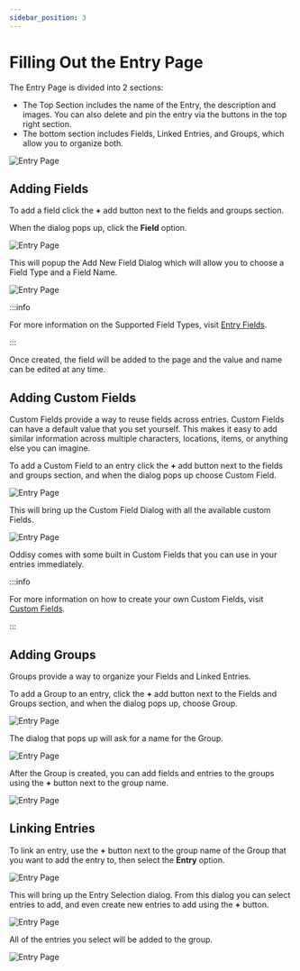 ```yaml
---
sidebar_position: 3
---
```


# Filling Out the Entry Page

The Entry Page is divided into 2 sections: 
* The Top Section includes the name of the Entry, the description and images. You can also delete and pin the entry via the buttons in the top right section. 
* The bottom section includes Fields, Linked Entries, and Groups, which allow you to organize both.

![Entry Page](../../static/img/getting_started/entry_page.JPG)


## Adding Fields
To add a field click the **+** add button next to the fields and groups section.

When the dialog pops up, click the **Field** option. 

![Entry Page](../../static/img/getting_started/add_to_entry_dialog.JPG)

This will popup the Add New Field Dialog which will allow you to choose a Field Type and a Field Name.

![Entry Page](../../static/img/getting_started/new_field_dialog.JPG)

:::info

For more information on the Supported Field Types, visit [Entry Fields](../Concepts/entry_fields).

:::

Once created, the field will be added to the page and the value and name can be edited at any time.

## Adding Custom Fields

Custom Fields provide a way to reuse fields across entries. Custom Fields can have a default value that you set yourself. This makes it easy to add similar information across multiple characters, locations, items, or anything else you can imagine.

To add a Custom Field to an entry click the **+** add button next to the fields and groups section, and when the dialog pops up choose Custom Field.

![Entry Page](../../static/img/getting_started/add_to_entry_dialog.JPG)

This will bring up the Custom Field Dialog with all the available custom Fields. 

![Entry Page](../../static/img/getting_started/custom_field_dialog.JPG)

Oddisy comes with some built in Custom Fields that you can use in your entries immediately. 

:::info

For more information on how to create your own Custom Fields, visit [Custom Fields](../Concepts/custom_fields).

:::

## Adding Groups

Groups provide a way to organize your Fields and Linked Entries.

To add a Group to an entry, click the **+** add button next to the Fields and Groups section, and when the dialog pops up, choose Group.

![Entry Page](../../static/img/getting_started/add_to_entry_dialog.JPG)

The dialog that pops up will ask for a name for the Group.

![Entry Page](../../static/img/getting_started/group_dialog.JPG)

After the Group is created, you can add fields and entries to the groups using the **+** button next to the group name.

![Entry Page](../../static/img/getting_started/empty_group_example.JPG)

## Linking Entries

To link an entry, use the **+** button next to the group name of the Group that you want to add the entry to, then select the **Entry** option.

![Entry Page](../../static/img/getting_started/add_to_group_dialog.JPG)

This will bring up the Entry Selection dialog. From this dialog you can select entries to add, and even create new entries to add using the **+** button.

![Entry Page](../../static/img/getting_started/entry_selection_dialog.JPG)

All of the entries you select will be added to the group. 

![Entry Page](../../static/img/getting_started/filled_group_example.JPG)


